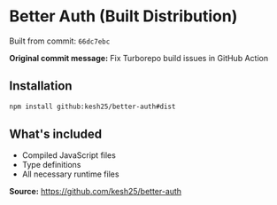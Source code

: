 # Better Auth (Built Distribution)

Built from commit: `66dc7ebc`

**Original commit message:** Fix Turborepo build issues in GitHub Action

## Installation

```bash
npm install github:kesh25/better-auth#dist
```

## What's included

- Compiled JavaScript files
- Type definitions
- All necessary runtime files

**Source:** https://github.com/kesh25/better-auth
